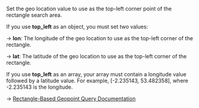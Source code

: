 Set the geo location value to use as the top-left corner point of the rectangle search area.

If you use **top_left** as an object, you must set two values:

→ **lon**: The longitude of the geo location to use as the top-left corner of the rectangle.

→ **lat**: The latitude of the geo location to use as the top-left corner of the rectangle.

If you use **top_left** as an array, your array must contain a longitude value followed by a latitude value. For example, [-2.235143, 53.482358], where -2.235143 is the longitude.

→ [Rectangle-Based Geopoint Query Documentation](https://docs.couchbase.com/server/current/search/search-request-params.html#geopoint-queries-rectangle)